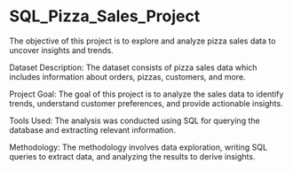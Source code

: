 # SQL_Pizza_Sales_Project
 The objective of this project is to explore and analyze pizza sales data to uncover insights and trends.

Dataset Description: The dataset consists of pizza sales data which includes information about orders, pizzas, customers, and more.

Project Goal: The goal of this project is to analyze the sales data to identify trends, understand customer preferences, and provide actionable insights.

Tools Used: The analysis was conducted using SQL for querying the database and extracting relevant information.

Methodology: The methodology involves data exploration, writing SQL queries to extract data, and analyzing the results to derive insights.
